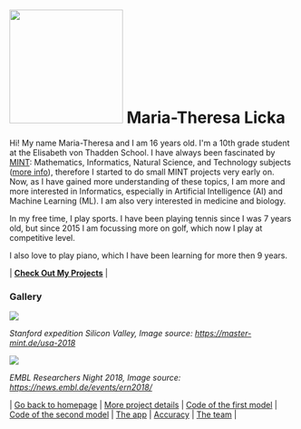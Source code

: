 # <img src="https://s17.directupload.net/images/190911/nsiqp6ld.jpg" width="200"> Maria-Theresa Licka  



Hi! My name Maria-Theresa and I am 16 years old. I'm a 10th grade student at the Elisabeth von Thadden School. I have always been fascinated by [MINT](https://master-mint.de/): Mathematics, Informatics, Natural Science, and Technology subjects ([more info](https://de.wikipedia.org/wiki/MINT-F%C3%A4cher)), therefore I started to do small MINT projects very early on. Now, as I have gained more understanding of these topics, I am more and more interested in Informatics, especially in Artificial Intelligence (AI) and Machine Learning (ML). I am also very interested in medicine and biology. 

In my free time, I play sports. I have been playing tennis since I was 7 years old, but since 2015 I am focussing more on golf, which now I play at competitive level. 

I also love to play piano, which I have been learning for more then 9 years.

| **[Check Out My Projects](https://matheli.github.io/Matheli/post/2019-07-30-my-projects.html)** |

### Gallery

![](https://master-mint.de/wp-content/uploads/2019/04/USA_2018_06.jpg)


*Stanford expedition Silicon Valley, Image source: https://master-mint.de/usa-2018*

![](https://news.embl.de/wp-content/uploads/2018/11/IMG_7591-768x576.jpg)

*EMBL Researchers Night 2018, Image source: https://news.embl.de/events/ern2018/* 

| [Go back to homepage](https://matheli.github.io/BWKI/.) | [More project details](https://matheli.github.io/BWKI/posts/More%20details.html) | [Code of the first model](https://matheli.github.io/BWKI/posts/First_model.html) | [Code of the second model](https://matheli.github.io/BWKI/posts/Second_model.html) | [The app](https://matheli.github.io/BWKI/posts/The_app_code.html) | [Accuracy](https://matheli.github.io/BWKI/posts/Accuracy.html) | [The team](https://matheli.github.io/BWKI/posts/The_team/The_team.html) |
